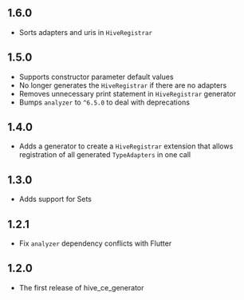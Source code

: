 ## 1.6.0

- Sorts adapters and uris in `HiveRegistrar`

## 1.5.0

- Supports constructor parameter default values
- No longer generates the `HiveRegistrar` if there are no adapters
- Removes unnecessary print statement in `HiveRegistrar` generator
- Bumps `analyzer` to `^6.5.0` to deal with deprecations

## 1.4.0

- Adds a generator to create a `HiveRegistrar` extension that allows registration of all generated `TypeAdapters` in one call

## 1.3.0

- Adds support for Sets

## 1.2.1

- Fix `analyzer` dependency conflicts with Flutter

## 1.2.0

- The first release of hive_ce_generator
